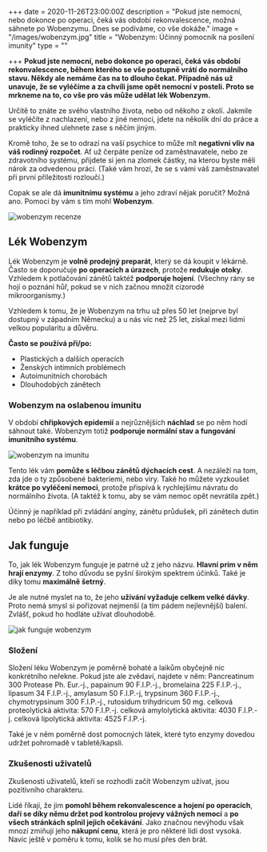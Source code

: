 +++
date = 2020-11-26T23:00:00Z
description = "Pokud jste nemocní, nebo dokonce po operaci, čeká vás období rekonvalescence, možná sáhnete po Wobenzymu. Dnes se podíváme, co vše dokáže."
image = "/images/wobenzym.jpg"
title = "Wobenzym: Účinný pomocník na posílení imunity"
type = ""

+++
**Pokud jste nemocní, nebo dokonce po operaci, čeká vás období rekonvalescence, během kterého se vše postupně vrátí do normálního stavu. Někdy ale nemáme čas na to dlouho čekat. Případně nás už unavuje, že se vyléčíme a za chvíli jsme opět nemocní v posteli. Proto se mrkneme na to, co vše pro vás může udělat lék Wobenzym.**

Určitě to znáte ze svého vlastního života, nebo od někoho z okolí. Jakmile se vyléčíte z nachlazení, nebo z jiné nemoci, jdete na několik dní do práce a prakticky ihned ulehnete zase s něčím jiným.

Kromě toho, že se to odrazí na vaší psychice to může mít **negativní vliv na váš rodinný rozpočet**. Ať už čerpáte peníze od zaměstnavatele, nebo ze zdravotního systému, přijdete si jen na zlomek částky, na kterou byste měli nárok za odvedenou práci. (Také vám hrozí, že se s vámi váš zaměstnavatel při první příležitosti rozloučí.)

Copak se ale dá **imunitnímu systému** a jeho zdraví nějak poručit? Možná ano. Pomoci by vám s tím mohl **Wobenzym**.

![wobenzym recenze](/images/wobenzym-recenze.jpg)

## Lék Wobenzym

Lék Wobenzym je **volně prodejný preparát**, který se dá koupit v lékárně. Často se doporučuje **po operacích a úrazech**, protože **redukuje otoky**. Vzhledem k potlačování zánětů taktéž **podporuje hojení**. (Všechny rány se hojí o poznání hůř, pokud se v nich začnou množit cizorodé mikroorganismy.)

Vzhledem k tomu, že je Wobenzym na trhu už přes 50 let (nejprve byl dostupný v západním Německu) a u nás víc než 25 let, získal mezi lidmi velkou popularitu a důvěru.

**Často se používá při/po:**

* Plastických a dalších operacích
* Ženských intimních problémech
* Autoimunitních chorobách
* Dlouhodobých zánětech

### Wobenzym na oslabenou imunitu

V období **chřipkových epidemií** a nejrůznějších **náchlad** se po něm hodí sáhnout také. Wobenzym totiž **podporuje normální stav a fungování imunitního systému**.

![wobenzym na imunitu](/images/wobenzym-na-imunitu.jpg)

Tento lék vám **pomůže s léčbou zánětů dýchacích cest**. A nezáleží na tom, zda jde o ty způsobené bakteriemi, nebo viry. Také ho můžete vyzkoušet **krátce po vyléčení nemoci**, protože přispívá k rychlejšímu návratu do normálního života. (A taktéž k tomu, aby se vám nemoc opět nevrátila zpět.)

Účinný je například při zvládání angíny, zánětu průdušek, při zánětech dutin nebo po léčbě antibiotiky.

## Jak funguje

To, jak lék Wobenzym funguje je patrné už z jeho názvu. **Hlavní prim v něm hrají enzymy**. Z toho důvodu se pyšní širokým spektrem účinků. Také je díky tomu **maximálně šetrný**.

Je ale nutné myslet na to, že jeho **užívání vyžaduje celkem velké dávky**. Proto nemá smysl si pořizovat nejmenší (a tím pádem nejlevnější) balení. Zvlášť, pokud ho hodláte užívat dlouhodobě.

![jak funguje wobenzym](/images/jak-funguje-wobenzym.jpg)

### Složení

Složení léku Wobenzym je poměrně bohaté a laikům obyčejně nic konkrétního neřekne. Pokud jste ale zvědaví, najdete v něm: Pancreatinum 300 Protease Ph. Eur.-j., papainum 90 F.I.P.-j., bromelaina 225 F.I.P.-j., lipasum 34 F.I.P.-j., amylasum 50 F.I.P.-j, trypsinum 360 F.I.P.-j., chymotrypsinum 300 F.I.P.-j., rutosidum trihydricum 50 mg. celková proteolytická aktivita: 570 F.I.P.-j. celková amylolytická aktivita: 4030 F.I.P.-j. celková lipolytická aktivita: 4525 F.I.P.-j.

Také je v něm poměrně dost pomocných látek, které tyto enzymy dovedou udržet pohromadě v tabletě/kapsli.

### Zkušenosti uživatelů

Zkušenosti uživatelů, kteří se rozhodli začít Wobenzym užívat, jsou pozitivního charakteru.

Lidé říkají, že jim **pomohl během rekonvalescence a hojení po operacích**, **daří se díky němu držet pod kontrolou projevy vážných nemocí** a **po všech stránkách splnil jejich očekávání**. Jako značnou nevýhodu však mnozí zmiňují jeho **nákupní cenu**, která je pro některé lidi dost vysoká. Navíc ještě v poměru k tomu, kolik se ho musí přes den brát.